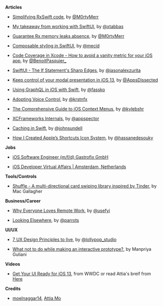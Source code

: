 **Articles**

* [Simplifying RxSwift code](https://medium.com/flawless-app-stories/simplifying-rxswift-code-78071d5b780), by [@M0rtyMerr](https://twitter.com/M0rtyMerr)

* [My takeaway from working with SwiftUI](https://medium.com/flawless-app-stories/my-takeaway-from-working-with-swiftui-7a589bbd1555), by [@xtabbas](https://twitter.com/xtabbas)

* [Guarantee Rx memory leaks absence](https://medium.com/flawless-app-stories/guarantee-rx-memory-leaks-absence-3a90636ec49e), by [@M0rtyMerr](https://twitter.com/M0rtyMerr)

* [Composable styling in SwiftUI](https://mecid.github.io/2019/08/28/composable-styling-in-swiftui/), by [@mecid](https://twitter.com/mecid)

* [Code Coverage in Xcode - How to avoid a vanity metric for your iOS app](https://benoitpasquier.com/code-coverage-xcode-avoid-vanity-metric-ios/), by [@BenoitPasquier_](https://twitter.com/benoitpasquier_)

* [SwiftUI - The If Statement's Sharp Edges](https://jasonzurita.com/swiftui-if-statement/), by [@jasonalexzurita](https://twitter.com/jasonalexzurita)

* [Keep control of your modal presentation in iOS 13](https://www.appsdissected.com/modal-presentation-style-ios-13/), by [@AppsDissected](https://twitter.com/AppsDissected)

* [Using GraphQL in iOS with Swift](https://kristaps.me/graphql-ios-swift/), by [@fassko](https://twitter.com/fassko)

* [Adopting Voice Control](https://kristina.io/adopting-voice-control/), by [@krstnfx](https://twitter.com/krstnfx)

* [The Comprehensive Guide to iOS Context Menus](https://kylebashour.com/posts/context-menu-guide), by [@kylebshr](https://twitter.com/kylebshr)

* [XCFrameworks Internals](https://appspector.com/blog/xcframeworks), by [@appspector](https://twitter.com/appspector)

* [Caching in Swift](https://www.swiftbysundell.com/posts/caching-in-swift), by [@johnsundell](https://twitter.com/johnsundell)

* [How I Created Apple’s Shortcuts Icon System](https://medium.com/flawless-app-stories/apples-shortcuts-826eabd44886), by [@hassanedesouky](https://twitter.com/hassanedesouky)

**Jobs** 

* [iOS Software Engineer (m/f/d) Gastrofix GmbH](https://gastrofix.recruitee.com/o/berlin-ios-software-engineer-mfd/c/new?source=stackoverflow)

* [iOS Developer Virtual Affairs | Amsterdam, Netherlands](https://jobs.weareyou.com/ams-ios-developer/en/apply)

**Tools/Controls**

* [Shuffle - A multi-directional card swiping library inspired by Tinder](https://github.com/mac-gallagher/Shuffle), by  Mac Gallagher

**Business/Career**

* [Why Everyone Loves Remote Work](https://usefyi.com/remote-work-report/), by [@usefyi](https://twitter.com/usefyi)

* [Looking Elsewhere](https://blog.curtisherbert.com/slopes-diaries-32-looking-elsewhere), by [@parrots](https://twitter.com/parrots)

**UI/UX**

* [7 UX Design Principles to live](https://lollypop.design/blog/2019/august/7-ux-design-principles/), by [@lollypop_studio](https://twitter.com/lollypop_studio)

* [What not to do while making an interactive prototype?](https://uxplanet.org/what-not-to-do-while-making-an-interactive-prototype-9aabb95fc1d8), by Manpriya Guliani

**Videos**

* [Get Your UI Ready for iOS 13](https://developer.apple.com/videos/play/wwdc2019/224), from WWDC or read Attia's breif from [Here](https://www.facebook.com/100000683002744/posts/2737591882940218?sfns=xmo)

**Credits**

* [moelnaggar14](https://github.com/MoElnaggar14), [Attia Mo](https://attiamo.me)
